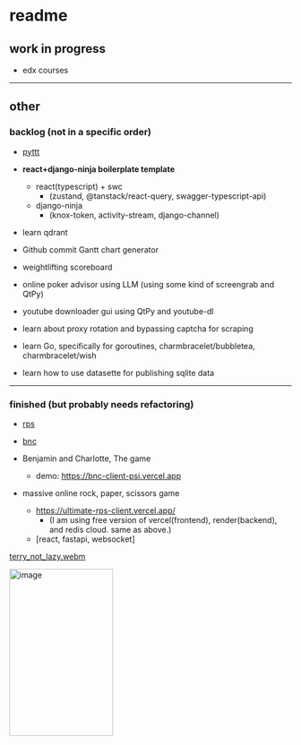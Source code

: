 # readme

## work in progress

- edx courses

---
## other

### backlog (not in a specific order)

- [pyttt](https://github.com/jwc20/pyttt)

- **react+django-ninja boilerplate template**
    - react(typescript) + swc
        - (zustand, @tanstack/react-query, swagger-typescript-api)
    - django-ninja
        - (knox-token, activity-stream, django-channel)

- learn qdrant
- Github commit Gantt chart generator
- weightlifting scoreboard
- online poker advisor using LLM (using some kind of screengrab and QtPy)
- youtube downloader gui using QtPy and youtube-dl
- learn about proxy rotation and bypassing captcha for scraping
- learn Go, specifically for goroutines, charmbracelet/bubbletea, charmbracelet/wish
- learn how to use datasette for publishing sqlite data

---

### finished (but probably needs refactoring)
  
- [rps](https://github.com/jwc20/rock-paper-scissors-py)
  
- [bnc](https://github.com/jwc20/bncpy)

- Benjamin and Charlotte, The game
    - demo: https://bnc-client-psi.vercel.app

- massive online rock, paper, scissors game
    - https://ultimate-rps-client.vercel.app/
      - (I am using free version of vercel(frontend), render(backend), and redis cloud. same as above.)
    - [react, fastapi, websocket]


[terry_not_lazy.webm](https://github.com/user-attachments/assets/da3f0838-b80c-4ccb-baa2-889d24dabc27)

<img width="185" height="298" alt="image" src="https://github.com/user-attachments/assets/543a72e0-fe1c-47de-9be9-fa6bbafceb09" />
